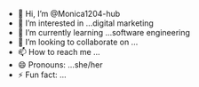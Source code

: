 - 👋 Hi, I’m @Monica1204-hub
- 👀 I’m interested in ...digital marketing 
- 🌱 I’m currently learning ...software engineering
- 💞️ I’m looking to collaborate on ...
- 📫 How to reach me ...
- 😄 Pronouns: ...she/her
- ⚡ Fun fact: ...

<!---
Monica1204-hub/Monica1204-hub is a ✨ special ✨ repository because its `README.md` (this file) appears on your GitHub profile.
You can click the Preview link to take a look at your changes.
--->
